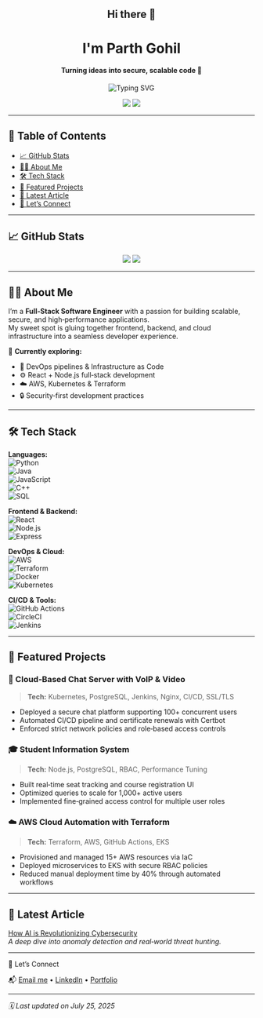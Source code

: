 <h2 align="center">Hi there 👋</h2>
<h1 align="center">I'm Parth Gohil</h1>
<h4 align="center">Turning ideas into secure, scalable code 🚀</h4>

<p align="center">
  <img src="https://readme-typing-svg.demolab.com?font=Fira+Code&pause=1000&center=true&vCenter=true&width=600&lines=Full-Stack+Software+Engineer;Cloud+%7C+DevOps+%7C+Scalable-Systems+Developer" alt="Typing SVG" />
</p>

<p align="center">
  <a href="mailto:parth.gohil.work@gmail.com"><img src="https://img.shields.io/badge/Email-%23EA4335.svg?&style=for-the-badge&logo=gmail&logoColor=white" /></a>
  <a href="https://www.linkedin.com/in/parth--gohil/"><img src="https://img.shields.io/badge/LinkedIn-%230077B5.svg?&style=for-the-badge&logo=linkedin&logoColor=white" /></a>
</p>

---

## 📑 Table of Contents
- [📈 GitHub Stats](#-github-stats)  
- [👨‍💻 About Me](#-about-me)  
- [🛠️ Tech Stack](#️-tech-stack)  
- [📂 Featured Projects](#-featured-projects)  
- [📰 Latest Article](#-latest-article)  
- [🔗 Let’s Connect](#-lets-connect)  

---

## 📈 GitHub Stats
<p align="center">
  <img src="https://github-readme-stats.vercel.app/api?username=parth2103&show_icons=true&theme=default" />
  <img src="https://github-readme-streak-stats.herokuapp.com/?user=parth2103&theme=default" />
</p>

---

## 👨‍💻 About Me

I’m a **Full‑Stack Software Engineer** with a passion for building scalable, secure, and high‑performance applications.  
My sweet spot is gluing together frontend, backend, and cloud infrastructure into a seamless developer experience.

🧠 **Currently exploring:**
- 🔄 DevOps pipelines & Infrastructure as Code  
- ⚙️ React + Node.js full‑stack development  
- ☁️ AWS, Kubernetes & Terraform  
- 🔒 Security‑first development practices

---

## 🛠️ Tech Stack

**Languages:**  
![Python](https://img.shields.io/badge/-Python-3776AB?style=flat-square&logo=python&logoColor=white)  
![Java](https://img.shields.io/badge/-Java-007396?style=flat-square&logo=java&logoColor=white)  
![JavaScript](https://img.shields.io/badge/-JavaScript-F7DF1E?style=flat-square&logo=javascript&logoColor=black)  
![C++](https://img.shields.io/badge/-C++-00599C?style=flat-square&logo=c%2B%2B&logoColor=white)  
![SQL](https://img.shields.io/badge/-SQL-4479A1?style=flat-square&logo=mysql&logoColor=white)  

**Frontend & Backend:**  
![React](https://img.shields.io/badge/-React-20232A?style=flat-square&logo=react&logoColor=61DAFB)  
![Node.js](https://img.shields.io/badge/-Node.js-339933?style=flat-square&logo=node.js&logoColor=white)  
![Express](https://img.shields.io/badge/-Express-000000?style=flat-square&logo=express&logoColor=white)  

**DevOps & Cloud:**  
![AWS](https://img.shields.io/badge/-AWS-232F3E?style=flat-square&logo=amazon-aws&logoColor=white)  
![Terraform](https://img.shields.io/badge/-Terraform-623CE4?style=flat-square&logo=terraform&logoColor=white)  
![Docker](https://img.shields.io/badge/-Docker-2496ED?style=flat-square&logo=docker&logoColor=white)  
![Kubernetes](https://img.shields.io/badge/-Kubernetes-326CE5?style=flat-square&logo=kubernetes&logoColor=white)  

**CI/CD & Tools:**  
![GitHub Actions](https://img.shields.io/badge/-GitHub_Actions-2088FF?style=flat-square&logo=github-actions&logoColor=white)  
![CircleCI](https://img.shields.io/badge/-CircleCI-343434?style=flat-square&logo=circleci&logoColor=white)  
![Jenkins](https://img.shields.io/badge/-Jenkins-D24939?style=flat-square&logo=jenkins&logoColor=white)  

---

## 📂 Featured Projects

### 🔐 Cloud‑Based Chat Server with VoIP & Video
> **Tech:** Kubernetes, PostgreSQL, Jenkins, Nginx, CI/CD, SSL/TLS  
- Deployed a secure chat platform supporting 100+ concurrent users  
- Automated CI/CD pipeline and certificate renewals with Certbot  
- Enforced strict network policies and role‑based access controls  

### 🎓 Student Information System
> **Tech:** Node.js, PostgreSQL, RBAC, Performance Tuning  
- Built real‑time seat tracking and course registration UI  
- Optimized queries to scale for 1,000+ active users  
- Implemented fine‑grained access control for multiple user roles  

### ☁️ AWS Cloud Automation with Terraform
> **Tech:** Terraform, AWS, GitHub Actions, EKS  
- Provisioned and managed 15+ AWS resources via IaC  
- Deployed microservices to EKS with secure RBAC policies  
- Reduced manual deployment time by 40% through automated workflows  

---

## 📰 Latest Article

[How AI is Revolutionizing Cybersecurity](https://medium.com/…)  
_A deep dive into anomaly detection and real‑world threat hunting._

---

🔗 Let’s Connect

📬 [Email me](mailto:parth.gohil.work@gmail.com) • [LinkedIn](https://www.linkedin.com/in/parth--gohil/) • [Portfolio](https://yourdomain.com)

---

_🗓️ Last updated on July 25, 2025_  
